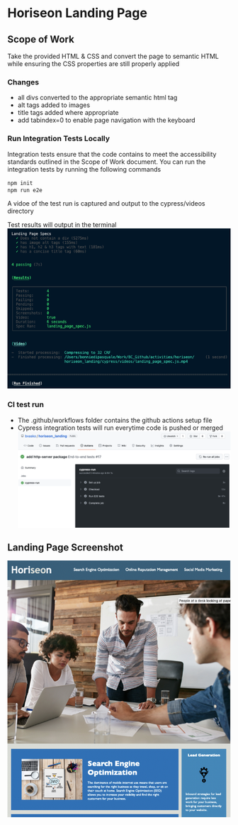 # Horiseon Landing Page

## Scope of Work
Take the provided HTML & CSS and convert the page to semantic HTML while ensuring the CSS properties are still properly applied

### Changes
- all divs converted to the appropriate semantic html tag
- alt tags added to images
- title tags added where appropriate
- add tabindex=0 to enable page navigation with the keyboard

### Run Integration Tests Locally
Integration tests ensure that the code contains to meet the accessibility standards outlined in the Scope of Work document.
You can run the integration tests by running the following commands
```
npm init
npm run e2e
```
A vidoe of the test run is captured and output to the cypress/videos directory

Test results will output in the terminal 
![test results](assets/images/screenshot2.png)

### CI test run
- The .github/workflows folder contains the github actions setup file
- Cypress integration tests will run everytime code is pushed or merged
![test results](assets/images/screenshot3.png)
## Landing Page Screenshot
![screenshot](assets/images/screenshot.jpg)
